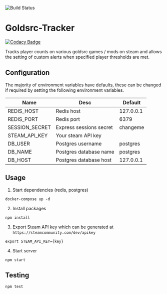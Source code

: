 ![Build Status](https://travis-ci.org/Meepit/goldsrc-tracker.svg?branch=master)
# Goldsrc-Tracker

[![Codacy Badge](https://api.codacy.com/project/badge/Grade/7a102c8ebfda4a05a7ad38def506e1ac)](https://app.codacy.com/app/Meepit/goldsrc-tracker?utm_source=github.com&utm_medium=referral&utm_content=Meepit/goldsrc-tracker&utm_campaign=Badge_Grade_Dashboard)

Tracks player counts on various goldsrc games / mods on steam and allows the setting of custom alerts when specified player thresholds are met.

## Configuration 
The majority of environment variables have defaults, these can be changed if required by setting the following environment variables.

| Name         | Desc                     | Default   |
|--------------|--------------------------|-----------|
|REDIS_HOST    | Redis host               | 127.0.0.1 |
|REDIS_PORT    | Redis port               | 6379      |  
|SESSION_SECRET| Express sessions secret  | changeme  |
|STEAM_API_KEY | Your steam API key       |           |
|DB_USER       | Postgres username        | postgres  |
|DB_NAME       | Postgres database name   | postgres  |
|DB_HOST       | Postgres database host   | 127.0.0.1 |

## Usage

1. Start dependencies (redis, postgres)
```
docker-compose up -d
```

2. Install packages
```
npm install
``` 
3. Export Steam API key which can be generated at `https://steamcommunity.com/dev/apikey`
```
export STEAM_API_KEY={key}
```
4. Start server
```
npm start
```

## Testing

```
npm test
```
